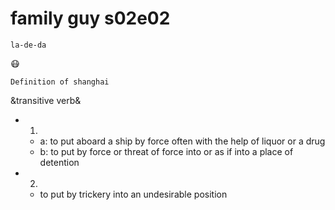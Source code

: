 # family guy s02e02
    la-de-da
   :mask:
   
    Definition of shanghai
  &transitive verb&
  - 1)
    - a: to put aboard a ship by force often with the help of liquor or a drug
    - b: to put by force or threat of force into or as if into a place of detention
  - 2) 
    - to put by trickery into an undesirable position
